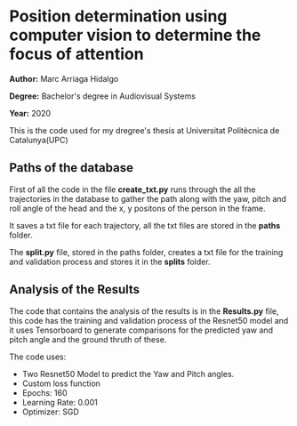 # Position determination using computer vision to determine the focus of attention

**Author:** Marc Arriaga Hidalgo

**Degree:** Bachelor's degree in Audiovisual Systems

**Year:** 2020

This is the code used for my dregree's thesis at Universitat Politècnica de Catalunya(UPC)

## Paths of the database

First of all the code in the file **create_txt.py** runs through the all the trajectories in the database to gather the path along with the yaw, pitch and roll angle of the head and the x, y positons of the person in the frame.

It saves a txt file for each trajectory, all the txt files are stored in the **paths** folder. 

The **split.py** file, stored in the paths folder, creates a txt file for the training and validation process and stores it in the **splits** folder.

## Analysis of the Results

The code that contains the analysis of the results is in the **Results.py** file, this code has the training and validation process of the Resnet50 model and it uses Tensorboard to generate comparisons for the predicted yaw and pitch angle and the ground thruth of these.

The code uses:
- Two Resnet50 Model to predict the Yaw and Pitch angles.
- Custom loss function
- Epochs: 160
- Learning Rate: 0.001
- Optimizer: SGD
